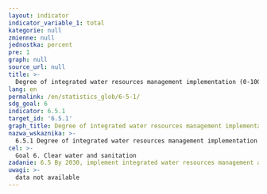 ```yaml
---
layout: indicator
indicator_variable_1: total
kategorie: null
zmienne: null
jednostka: percent
pre: 1
graph: null
source_url: null
title: >-
  Degree of integrated water resources management implementation (0-100)
lang: en
permalink: /en/statistics_glob/6-5-1/
sdg_goal: 6
indicator: 6.5.1
target_id: '6.5.1'
graph_title: Degree of integrated water resources management implementation (0-100)
nazwa_wskaznika: >-
  6.5.1 Degree of integrated water resources management implementation (0-100)
cel: >-
  Goal 6. Clear water and sanitation
zadanie: 6.5 By 2030, implement integrated water resources management at all levels, including through transboundary cooperation as appropriate
uwagi: >-
  data not available
---
```

